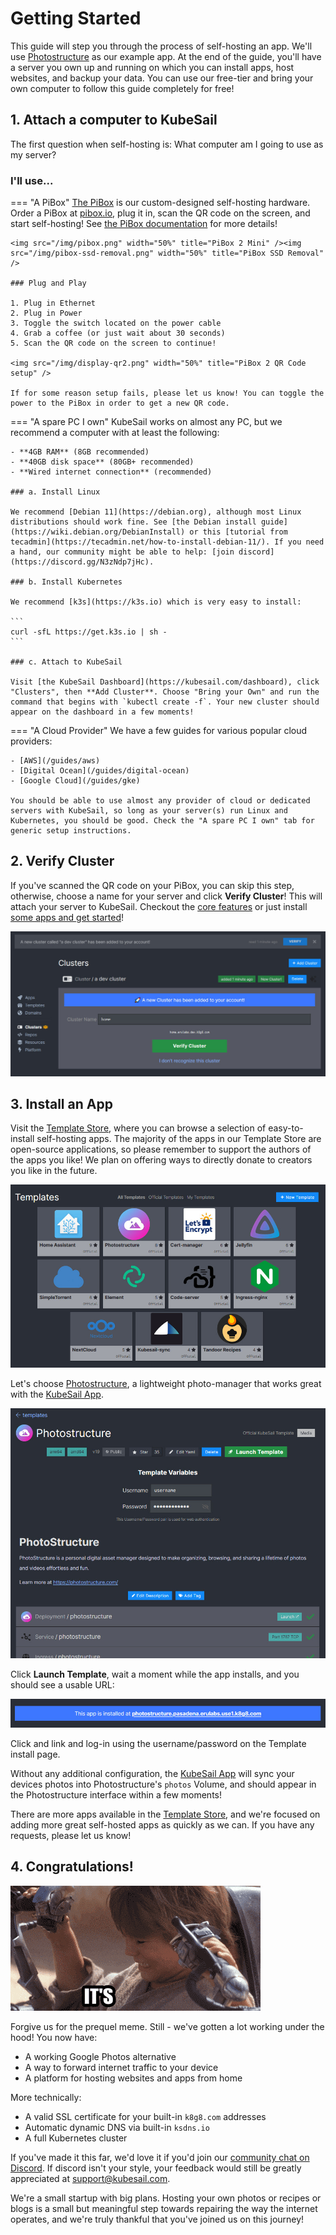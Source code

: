 # Getting Started

This guide will step you through the process of self-hosting an app. We'll use [Photostructure](https://photostructure.com/) as our example app. At the end of the guide, you'll have a server you own up and running on which you can install apps, host websites, and backup your data. You can use our free-tier and bring your own computer to follow this guide completely for free!

## 1. Attach a computer to KubeSail

The first question when self-hosting is: What computer am I going to use as my server?

### I'll use...

=== "A PiBox"
    [The PiBox](https://pibox.io) is our custom-designed self-hosting hardware. Order a PiBox at [pibox.io](https://pibox.io), plug it in, scan the QR code on the screen, and start self-hosting! See [the PiBox documentation](/pibox) for more details!

    <img src="/img/pibox.png" width="50%" title="PiBox 2 Mini" /><img src="/img/pibox-ssd-removal.png" width="50%" title="PiBox SSD Removal" />

    ### Plug and Play

    1. Plug in Ethernet
    2. Plug in Power
    3. Toggle the switch located on the power cable
    4. Grab a coffee (or just wait about 30 seconds)
    5. Scan the QR code on the screen to continue!

    <img src="/img/display-qr2.png" width="50%" title="PiBox 2 QR Code setup" />

    If for some reason setup fails, please let us know! You can toggle the power to the PiBox in order to get a new QR code.

=== "A spare PC I own"
    KubeSail works on almost any PC, but we recommend a computer with at least the following:

    - **4GB RAM** (8GB recommended)
    - **40GB disk space** (80GB+ recommended)
    - **Wired internet connection** (recommended)

    ### a. Install Linux

    We recommend [Debian 11](https://debian.org), although most Linux distributions should work fine. See [the Debian install guide](https://wiki.debian.org/DebianInstall) or this [tutorial from tecadmin](https://tecadmin.net/how-to-install-debian-11/). If you need a hand, our community might be able to help: [join discord](https://discord.gg/N3zNdp7jHc).

    ### b. Install Kubernetes

    We recommend [k3s](https://k3s.io) which is very easy to install:

    ```
    curl -sfL https://get.k3s.io | sh -
    ```

    ### c. Attach to KubeSail

    Visit [the KubeSail Dashboard](https://kubesail.com/dashboard), click "Clusters", then **Add Cluster**. Choose "Bring your Own" and run the command that begins with `kubectl create -f`. Your new cluster should appear on the dashboard in a few moments!

=== "A Cloud Provider"
    We have a few guides for various popular cloud providers:

    - [AWS](/guides/aws)
    - [Digital Ocean](/guides/digital-ocean)
    - [Google Cloud](/guides/gke)

    You should be able to use almost any provider of cloud or dedicated servers with KubeSail, so long as your server(s) run Linux and Kubernetes, you should be good. Check the "A spare PC I own" tab for generic setup instructions.

## 2. Verify Cluster

If you've scanned the QR code on your PiBox, you can skip this step, otherwise, choose a name for your server and click **Verify Cluster**! This will attach your server to KubeSail. Checkout the [core features](/) or just install [some apps and get started](https://kubesail.com/templates)!

<img src="/img/verify-cluster.jpg" title="Verify Cluster" />

## 3. Install an App

Visit the [Template Store](https://kubesail.com/templates), where you can browse a selection of easy-to-install self-hosting apps. The majority of the apps in our Template Store are open-source applications, so please remember to support the authors of the apps you like! We plan on offering ways to directly donate to creators you like in the future.

<img src="/img/templates.jpg" title="Verify Cluster" />

Let's choose [Photostructure](https://kubesail.com/template/erulabs/photostructure), a lightweight photo-manager that works great with the [KubeSail App](https://apps.apple.com/us/app/kubesail/id1609464147).

<img src="/img/templates-photostructure.jpg" title="Photostructure - a light-weight photo manager" />

Click **Launch Template**, wait a moment while the app installs, and you should see a usable URL:

<img src="/img/templates-photostructure-ingress.jpg" title="Photostructure Ingress" />

Click and link and log-in using the username/password on the Template install page.

Without any additional configuration, the [KubeSail App](https://apps.apple.com/us/app/kubesail/id1609464147) will sync your devices photos into Photostructure's `photos` Volume, and should appear in the Photostructure interface within a few moments!

There are more apps available in the [Template Store](https://kubesail.com/templates), and we're focused on adding more great self-hosted apps as quickly as we can. If you have any requests, please let us know!

## 4. Congratulations!

<img src="/img/its-working.gif" title="It's working!!!" />

Forgive us for the prequel meme. Still - we've gotten a lot working under the hood! You now have:

-   A working Google Photos alternative
-   A way to forward internet traffic to your device
-   A platform for hosting websites and apps from home

More technically:

-   A valid SSL certificate for your built-in `k8g8.com` addresses
-   Automatic dynamic DNS via built-in `ksdns.io`
-   A full Kubernetes cluster

If you've made it this far, we'd love it if you'd join our [community chat on Discord](https://discord.gg/N3zNdp7jHc). If discord isn't your style, your feedback would still be greatly appreciated at support@kubesail.com.

We're a small startup with big plans. Hosting your own photos or recipes or blogs is a small but meaningful step towards repairing the way the internet operates, and we're truly thankful that you've joined us on this journey!
